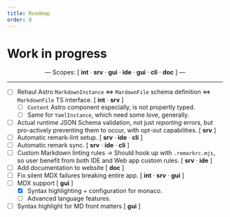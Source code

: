 ```yaml
---
title: Roadmap
order: 8
---
```


# Work in progress

<div align="center">

— Scopes: [ **int** · **srv** · **gui** · **ide** · **gui** · **cli** · **doc** ] —

</div>

---

- [ ] Rehaul Astro `MarkdownInstance` <=> `MardownFile` schema definition <=> `MarkdownFile` TS interface. [ **int** · **srv** ]
  - [ ] `Content` Astro component especially, is not propertly typed.
  - [ ] Same for `YamlInstance`, which need some love, generally.
- [ ] Actual runtime JSON Schema validation, not just _reporting_ errors, but pro-actively preventing them to occur, with opt-out capabilities. [ **srv** ]
- [ ] Automatic remark-lint setup. [ **srv** · **ide** · **cli** ]
- [ ] Automatic remark sync. [ **srv** · **ide** · **cli** ]
- [ ] Custom Markdown linting rules -> Should hook up with `.remarkrc.mjs`, so user benefit from both IDE and Web app custom rules. [ **srv** · **ide** ]
- [ ] Add documentation to website [ **doc** ]
- [ ] Fix silent MDX failures breaking entire app. [ **int** · **srv** · **gui** ]
- [ ] MDX support [ **gui** ]
  - [x] Syntax highlighting + configuration for monaco.
  - [ ] Advanced language features.
- [ ] Syntax highlight for MD front matters [ **gui** ]
